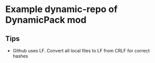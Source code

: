 # Example dynamic-repo of DynamicPack mod

## Tips
* Github uses LF. Convert all local files to LF from CRLF for correct hashes
